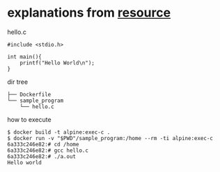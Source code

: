# explanations from [resource](https://panda-program.com/posts/set-up-c-lang-with-docker)

hello.c
```
#include <stdio.h>

int main(){
	printf("Hello World\n");
}
```

dir tree
```
├── Dockerfile
└── sample_program
    └── hello.c
```

how to execute
```
$ docker build -t alpine:exec-c .
$ docker run -v "$PWD"/sample_program:/home --rm -ti alpine:exec-c
6a333c246e82:# cd /home
6a333c246e82:# gcc hello.c
6a333c246e82:# ./a.out
Hello world
```
